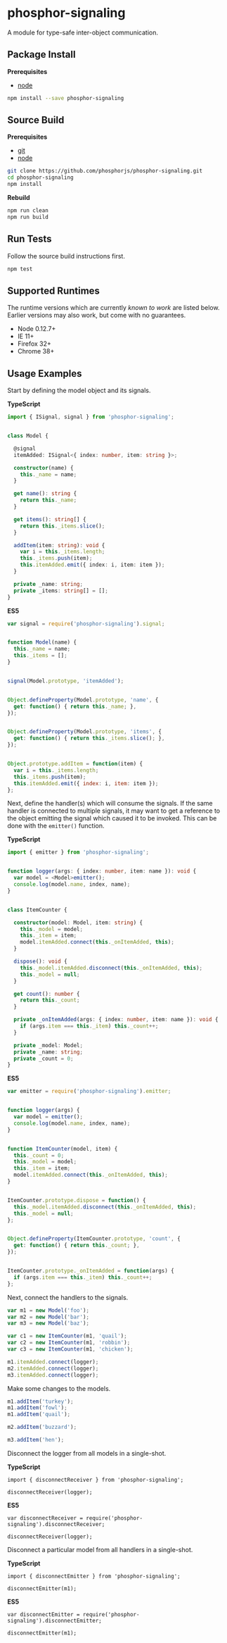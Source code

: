 phosphor-signaling
==================

A module for type-safe inter-object communication.


Package Install
---------------

**Prerequisites**
- [node](http://nodejs.org/)

```bash
npm install --save phosphor-signaling
```


Source Build
------------

**Prerequisites**
- [git](http://git-scm.com/)
- [node](http://nodejs.org/)

```bash
git clone https://github.com/phosphorjs/phosphor-signaling.git
cd phosphor-signaling
npm install
```

**Rebuild**
```bash
npm run clean
npm run build
```


Run Tests
---------

Follow the source build instructions first.

```bash
npm test
```


Supported Runtimes
------------------
The runtime versions which are currently *known to work* are listed below.
Earlier versions may also work, but come with no guarantees.

- Node 0.12.7+
- IE 11+
- Firefox 32+
- Chrome 38+


Usage Examples
--------------

Start by defining the model object and its signals.

**TypeScript**
```typescript
import { ISignal, signal } from 'phosphor-signaling';


class Model {

  @signal
  itemAdded: ISignal<{ index: number, item: string }>;

  constructor(name) {
    this._name = name;
  }

  get name(): string {
    return this._name;
  }

  get items(): string[] {
    return this._items.slice();
  }

  addItem(item: string): void {
    var i = this._items.length;
    this._items.push(item);
    this.itemAdded.emit({ index: i, item: item });
  }

  private _name: string;
  private _items: string[] = [];
}
```

**ES5**
```javascript
var signal = require('phosphor-signaling').signal;


function Model(name) {
  this._name = name;
  this._items = [];
}


signal(Model.prototype, 'itemAdded');


Object.defineProperty(Model.prototype, 'name', {
  get: function() { return this._name; },
});


Object.defineProperty(Model.prototype, 'items', {
  get: function() { return this._items.slice(); },
});


Object.prototype.addItem = function(item) {
  var i = this._items.length;
  this._items.push(item);
  this.itemAdded.emit({ index: i, item: item });
};
```


Next, define the handler(s) which will consume the signals. If the same
handler is connected to multiple signals, it may want to get a reference
to the object emitting the signal which caused it to be invoked. This
can be done with the `emitter()` function.

**TypeScript**
```typescript
import { emitter } from 'phosphor-signaling';


function logger(args: { index: number, item: name }): void {
  var model = <Model>emitter();
  console.log(model.name, index, name);
}


class ItemCounter {

  constructor(model: Model, item: string) {
    this._model = model;
    this._item = item;
    model.itemAdded.connect(this._onItemAdded, this);
  }

  dispose(): void {
    this._model.itemAdded.disconnect(this._onItemAdded, this);
    this._model = null;
  }

  get count(): number {
    return this._count;
  }

  private _onItemAdded(args: { index: number, item: name }): void {
    if (args.item === this._item) this._count++;
  }

  private _model: Model;
  private _name: string;
  private _count = 0;
}
```

**ES5**
```javascript
var emitter = require('phosphor-signaling').emitter;


function logger(args) {
  var model = emitter();
  console.log(model.name, index, name);
}


function ItemCounter(model, item) {
  this._count = 0;
  this._model = model;
  this._item = item;
  model.itemAdded.connect(this._onItemAdded, this);
}


ItemCounter.prototype.dispose = function() {
  this._model.itemAdded.disconnect(this._onItemAdded, this);
  this._model = null;
};


Object.defineProperty(ItemCounter.prototype, 'count', {
  get: function() { return this._count; },
});


ItemCounter.prototype._onItemAdded = function(args) {
  if (args.item === this._item) this._count++;
};
```


Next, connect the handlers to the signals.

```javascript
var m1 = new Model('foo');
var m2 = new Model('bar');
var m3 = new Model('baz');

var c1 = new ItemCounter(m1, 'quail');
var c2 = new ItemCounter(m1, 'robbin');
var c3 = new ItemCounter(m1, 'chicken');

m1.itemAdded.connect(logger);
m2.itemAdded.connect(logger);
m3.itemAdded.connect(logger);
```


Make some changes to the models.

```javascript
m1.addItem('turkey');
m1.addItem('fowl');
m1.addItem('quail');

m2.addItem('buzzard');

m3.addItem('hen');
```


Disconnect the logger from all models in a single-shot.

**TypeScript**
```
import { disconnectReceiver } from 'phosphor-signaling';

disconnectReceiver(logger);
```

**ES5**
```
var disconnectReceiver = require('phosphor-signaling').disconnectReceiver;

disconnectReceiver(logger);
```


Disconnect a particular model from all handlers in a single-shot.

**TypeScript**
```
import { disconnectEmitter } from 'phosphor-signaling';

disconnectEmitter(m1);
```

**ES5**
```
var disconnectEmitter = require('phosphor-signaling').disconnectEmitter;

disconnectEmitter(m1);
```
